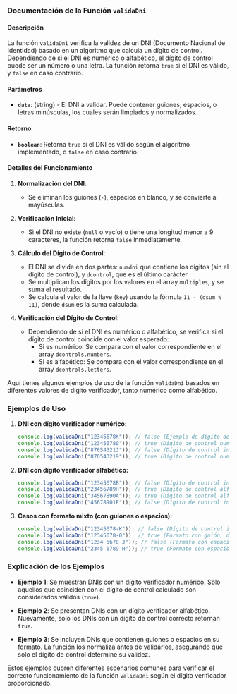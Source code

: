 ### Documentación de la Función `validaDni`

#### Descripción
La función `validaDni` verifica la validez de un DNI (Documento Nacional de Identidad) basado en un algoritmo que calcula un dígito de control. Dependiendo de si el DNI es numérico o alfabético, el dígito de control puede ser un número o una letra. La función retorna `true` si el DNI es válido, y `false` en caso contrario.

#### Parámetros
- **`data`**: (string) - El DNI a validar. Puede contener guiones, espacios, o letras minúsculas, los cuales serán limpiados y normalizados.

#### Retorno
- **`boolean`**: Retorna `true` si el DNI es válido según el algoritmo implementado, o `false` en caso contrario.

#### Detalles del Funcionamiento

1. **Normalización del DNI**:
   - Se eliminan los guiones (`-`), espacios en blanco, y se convierte a mayúsculas.

2. **Verificación Inicial**:
   - Si el DNI no existe (`null` o vacío) o tiene una longitud menor a 9 caracteres, la función retorna `false` inmediatamente.

3. **Cálculo del Dígito de Control**:
   - El DNI se divide en dos partes: `numdni` que contiene los dígitos (sin el dígito de control), y `dcontrol`, que es el último carácter.
   - Se multiplican los dígitos por los valores en el array `multiples`, y se suma el resultado.
   - Se calcula el valor de la llave (`key`) usando la fórmula `11 - (dsum % 11)`, donde `dsum` es la suma calculada.

4. **Verificación del Dígito de Control**:
   - Dependiendo de si el DNI es numérico o alfabético, se verifica si el dígito de control coincide con el valor esperado:
     - Si es numérico: Se compara con el valor correspondiente en el array `dcontrols.numbers`.
     - Si es alfabético: Se compara con el valor correspondiente en el array `dcontrols.letters`.

Aquí tienes algunos ejemplos de uso de la función `validaDni` basados en diferentes valores de dígito verificador, tanto numérico como alfabético.

### Ejemplos de Uso

1. **DNI con dígito verificador numérico:**

   ```javascript
   console.log(validaDni("12345678K")); // false (Ejemplo de dígito de control incorrecto)
   console.log(validaDni("123456780")); // true (Dígito de control numérico correcto)
   console.log(validaDni("87654321J")); // false (Dígito de control incorrecto)
   console.log(validaDni("876543219")); // true (Dígito de control numérico correcto)
   ```

2. **DNI con dígito verificador alfabético:**

   ```javascript
   console.log(validaDni("12345678B")); // false (Dígito de control incorrecto)
   console.log(validaDni("23456789H")); // true (Dígito de control alfabético correcto)
   console.log(validaDni("34567890A")); // true (Dígito de control alfabético correcto)
   console.log(validaDni("45678901F")); // false (Dígito de control incorrecto)
   ```

3. **Casos con formato mixto (con guiones o espacios):**

   ```javascript
   console.log(validaDni("12345678-K")); // false (Dígito de control incorrecto)
   console.log(validaDni("12345678-0")); // true (Formato con guión, dígito de control correcto)
   console.log(validaDni("1234 5678 J")); // false (Formato con espacio, dígito de control incorrecto)
   console.log(validaDni("2345 6789 H")); // true (Formato con espacio, dígito de control correcto)
   ```

### Explicación de los Ejemplos

- **Ejemplo 1**: Se muestran DNIs con un dígito verificador numérico. Solo aquellos que coinciden con el dígito de control calculado son considerados válidos (`true`).
  
- **Ejemplo 2**: Se presentan DNIs con un dígito verificador alfabético. Nuevamente, solo los DNIs con un dígito de control correcto retornan `true`.

- **Ejemplo 3**: Se incluyen DNIs que contienen guiones o espacios en su formato. La función los normaliza antes de validarlos, asegurando que solo el dígito de control determine su validez.

Estos ejemplos cubren diferentes escenarios comunes para verificar el correcto funcionamiento de la función `validaDni` según el dígito verificador proporcionado.
